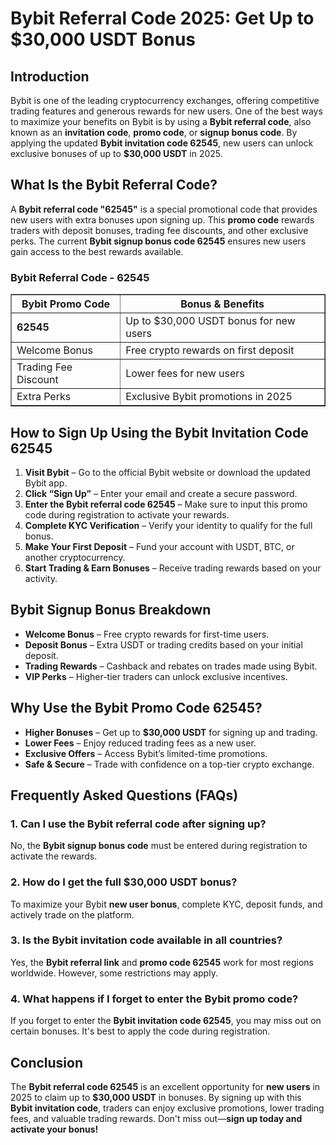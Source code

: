 <h1>Bybit Referral Code 2025: Get Up to $30,000 USDT Bonus</h1>
    
<h2>Introduction</h2>
<p>Bybit is one of the leading cryptocurrency exchanges, offering competitive trading features and generous rewards for new users. One of the best ways to maximize your benefits on Bybit is by using a <strong>Bybit referral code</strong>, also known as an <strong>invitation code</strong>, <strong>promo code</strong>, or <strong>signup bonus code</strong>. By applying the updated <strong>Bybit invitation code 62545</strong>, new users can unlock exclusive bonuses of up to <strong>$30,000 USDT</strong> in 2025.</p>
    
<h2>What Is the Bybit Referral Code?</h2>
<p>A <strong>Bybit referral code "62545"</strong> is a special promotional code that provides new users with extra bonuses upon signing up. This <strong>promo code</strong> rewards traders with deposit bonuses, trading fee discounts, and other exclusive perks. The current <strong>Bybit signup bonus code 62545</strong> ensures new users gain access to the best rewards available.</p>
    
<h3>Bybit Referral Code - 62545</h3>
<table border="1">
        <tr>
            <th>Bybit Promo Code</th>
            <th>Bonus & Benefits</th>
        </tr>
        <tr>
            <td><strong>62545</strong></td>
            <td>Up to $30,000 USDT bonus for new users</td>
        </tr>
        <tr>
            <td>Welcome Bonus</td>
            <td>Free crypto rewards on first deposit</td>
        </tr>
        <tr>
            <td>Trading Fee Discount</td>
            <td>Lower fees for new users</td>
        </tr>
        <tr>
            <td>Extra Perks</td>
            <td>Exclusive Bybit promotions in 2025</td>
        </tr>
</table>
    
<h2>How to Sign Up Using the Bybit Invitation Code 62545</h2>
    <ol>
        <li><strong>Visit Bybit</strong> – Go to the official Bybit website or download the updated Bybit app.</li>
        <li><strong>Click “Sign Up”</strong> – Enter your email and create a secure password.</li>
        <li><strong>Enter the Bybit referral code 62545</strong> – Make sure to input this promo code during registration to activate your rewards.</li>
        <li><strong>Complete KYC Verification</strong> – Verify your identity to qualify for the full bonus.</li>
        <li><strong>Make Your First Deposit</strong> – Fund your account with USDT, BTC, or another cryptocurrency.</li>
        <li><strong>Start Trading & Earn Bonuses</strong> – Receive trading rewards based on your activity.</li>
    </ol>
    
<h2>Bybit Signup Bonus Breakdown</h2>
    <ul>
        <li><strong>Welcome Bonus</strong> – Free crypto rewards for first-time users.</li>
        <li><strong>Deposit Bonus</strong> – Extra USDT or trading credits based on your initial deposit.</li>
        <li><strong>Trading Rewards</strong> – Cashback and rebates on trades made using Bybit.</li>
        <li><strong>VIP Perks</strong> – Higher-tier traders can unlock exclusive incentives.</li>
    </ul>
    
<h2>Why Use the Bybit Promo Code 62545?</h2>
    <ul>
        <li><strong>Higher Bonuses</strong> – Get up to <strong>$30,000 USDT</strong> for signing up and trading.</li>
        <li><strong>Lower Fees</strong> – Enjoy reduced trading fees as a new user.</li>
        <li><strong>Exclusive Offers</strong> – Access Bybit’s limited-time promotions.</li>
        <li><strong>Safe & Secure</strong> – Trade with confidence on a top-tier crypto exchange.</li>
    </ul>
    
<h2>Frequently Asked Questions (FAQs)</h2>
<h3>1. Can I use the Bybit referral code after signing up?</h3>
<p>No, the <strong>Bybit signup bonus code</strong> must be entered during registration to activate the rewards.</p>
    
<h3>2. How do I get the full $30,000 USDT bonus?</h3>
<p>To maximize your Bybit <strong>new user bonus</strong>, complete KYC, deposit funds, and actively trade on the platform.</p>
    
<h3>3. Is the Bybit invitation code available in all countries?</h3>
<p>Yes, the <strong>Bybit referral link</strong> and <strong>promo code 62545</strong> work for most regions worldwide. However, some restrictions may apply.</p>
    
<h3>4. What happens if I forget to enter the Bybit promo code?</h3>
<p>If you forget to enter the <strong>Bybit invitation code 62545</strong>, you may miss out on certain bonuses. It's best to apply the code during registration.</p>
    
<h2>Conclusion</h2>
<p>The <strong>Bybit referral code 62545</strong> is an excellent opportunity for <strong>new users</strong> in 2025 to claim up to <strong>$30,000 USDT</strong> in bonuses. By signing up with this <strong>Bybit invitation code</strong>, traders can enjoy exclusive promotions, lower trading fees, and valuable trading rewards. Don't miss out—<strong>sign up today and activate your bonus!</strong></p>
</body>
</html>

